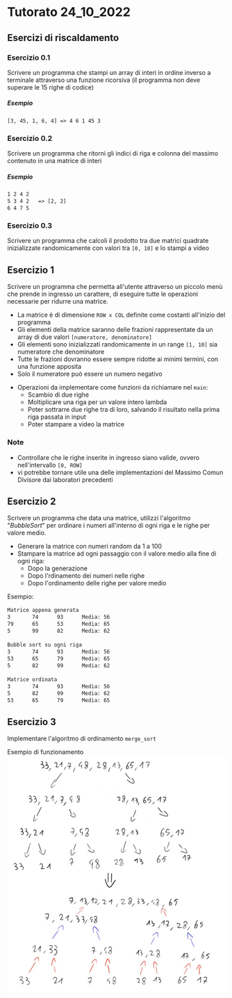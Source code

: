 # Tutorato  24_10_2022

## Esercizi di riscaldamento

### Esercizio 0.1
Scrivere un programma che stampi un array di interi in ordine inverso a terminale attraverso una funzione ricorsiva (il programma non deve superare le 15 righe di codice)

##### Esempio
```
[3, 45, 1, 6, 4] => 4 6 1 45 3
```

### Esercizio 0.2
Scrivere un programma che ritorni gli indici di riga e colonna del massimo contenuto in una matrice di interi

##### Esempio
```
1 2 4 2
5 3 4 2   => [2, 2]
6 4 7 5
```

### Esercizio 0.3
Scrivere un programma che calcoli il prodotto tra due matrici quadrate inizializzate randomicamente con valori tra `[0, 10]` e lo stampi a video


## Esercizio 1

Scrivere un programma che permetta all'utente attraverso un piccolo menù che prende in ingresso un carattere, di eseguire tutte le operazioni necessarie per ridurre una matrice.

* La matrice è di dimensione `ROW x COL` definite come costanti all'inizio del programma
* Gli elementi della matrice saranno delle frazioni rappresentate da un array di due valori `[numeratore, denominatore]`
* Gli elementi sono inizializzati randomicamente in un range `[1, 10]` sia numeratore che denominatore
* Tutte le frazioni dovranno essere sempre ridotte ai minimi termini, con una funzione apposita
* Solo il numeratore può essere un numero negativo
-  Operazioni da implementare come funzioni da richiamare nel `main`:
   - Scambio di due righe
   - Moltiplicare una riga per un valore intero lambda
   - Poter sottrarre due righe tra di loro, salvando il risultato nella prima riga passata in input
   - Poter stampare a video la matrice

### Note
- Controllare che le righe inserite in ingresso siano valide, ovvero nell'intervallo `[0, ROW]`
- vi potrebbe tornare utile una delle implementazioni del Massimo Comun Divisore dai laboratori precedenti

## Esercizio 2

Scrivere un programma che data una matrice, utilizzi l'algoritmo "*BubbleSort*" per ordinare i numeri all'interno di ogni riga e le righe per valore medio.
   - Generare la matrice con numeri random da 1 a 100
   - Stampare la matrice ad ogni passaggio con il valore medio alla fine di ogni riga:
      - Dopo la generazione
      - Dopo l'rdinamento dei numeri nelle righe
      - Dopo l'ordinamento delle righe per valore medio

Esempio:
```
Matrice appena generata
3       74      93      Media: 56
79      65      53      Media: 65
5       99      82      Media: 62

Bubble sort su ogni riga
3       74      93      Media: 56
53      65      79      Media: 65
5       82      99      Media: 62

Matrice ordinata
3       74      93      Media: 56
5       82      99      Media: 62
53      65      79      Media: 65
```

## Esercizio 3
Implementare l'algoritmo di ordinamento `merge_sort`

Esempio di funzionamento
![Alt text](mergesort_pic.jpg)